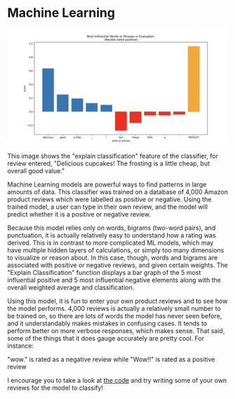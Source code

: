 # Machine Learning

![image](./assets/img/ML-classifier-graph.png)

This image shows the "explain classification" feature of the classifier, for review entered, "Delicious cupcakes! The frosting is a little cheap, but overall good value."

Machine Learning models are powerful ways to find patterns in large amounts of data. This classifier was trained on a database of 4,000 Amazon product reviews which were labelled as positive or negative. Using the trained model, a user can type in their own review, and the model will predict whether it is a positive or negative review.

Because this model relies only on words, bigrams (two-word pairs), and punctuation, it is actually relatively easy to understand how a rating was derived. This is in contrast to more complicated ML models, which may have multiple hidden layers of calculations, or simply too many dimensions to visualize or reason about. In this case, though, words and bigrams are associated with positive or negative reviews, and given certain weights. The "Explain Classification" function displays a bar graph of the 5 most influential positive and 5 most influential negative elements along with the overall weighted average and classification.

Using this model, it is fun to enter your own product reviews and to see how the model performs. 4,000 reviews is actually a relatively small number to be trained on, so there are lots of words the model has never seen before, and it understandably makes mistakes in confusing cases. It tends to perform better on more verbose responses, which makes sense. That said, some of the things that it does gauge accurately are pretty cool. For instance:

"wow." is rated as a negative review while
"Wow!!" is rated as a positive review

I encourage you to take a look at [the code](https://github.com/ghartmann4/ML-review-classifier) and try writing some of your own reviews for the model to classify!


